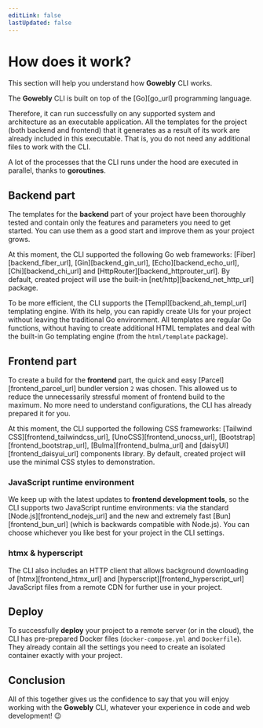 ```yaml
---
editLink: false
lastUpdated: false
---
```


# How does it work?

This section will help you understand how **Gowebly** CLI works.

<!--@include: ../parts/block_want-to-try.md-->

The **Gowebly** CLI is built on top of the [Go][go_url] programming language.

Therefore, it can run successfully on any supported system and architecture as an executable application. All the templates for the project (both backend and frontend) that it generates as a result of its work are already included in this executable. That is, you do not need any additional files to work with the CLI.

A lot of the processes that the CLI runs under the hood are executed in parallel, thanks to **goroutines**.

## Backend part

The templates for the **backend** part of your project have been thoroughly tested and contain only the features and parameters you need to get started. You can use them as a good start and improve them as your project grows.

At this moment, the CLI supported the following Go web frameworks: [Fiber][backend_fiber_url], [Gin][backend_gin_url], [Echo][backend_echo_url], [Chi][backend_chi_url] and [HttpRouter][backend_httprouter_url]. By default, created project will use the built-in [net/http][backend_net_http_url] package.

To be more efficient, the CLI supports the [Templ][backend_ah_templ_url] templating engine. With its help, you can rapidly create UIs for your project without leaving the traditional Go environment. All templates are regular Go functions, without having to create additional HTML templates and deal with the built-in Go templating engine (from the `html/template` package).

## Frontend part

To create a build for the **frontend** part, the quick and easy [Parcel][frontend_parcel_url] bundler version `2` was chosen. This allowed us to reduce the unnecessarily stressful moment of frontend build to the maximum. No more need to understand configurations, the CLI has already prepared it for you.

At this moment, the CLI supported the following CSS frameworks: [Tailwind CSS][frontend_tailwindcss_url], [UnoCSS][frontend_unocss_url], [Bootstrap][frontend_bootstrap_url], [Bulma][frontend_bulma_url] and [daisyUI][frontend_daisyui_url] components library. By default, created project will use the minimal CSS styles to demonstration.

### JavaScript runtime environment

We keep up with the latest updates to **frontend development tools**, so the CLI supports two JavaScript runtime environments: via the standard [Node.js][frontend_nodejs_url] and the new and extremely fast [Bun][frontend_bun_url] (which is backwards compatible with Node.js). You can choose whichever you like best for your project in the CLI settings.

### htmx & hyperscript

The CLI also includes an HTTP client that allows background downloading of [htmx][frontend_htmx_url] and [hyperscript][frontend_hyperscript_url] JavaScript files from a remote CDN for further use in your project.

## Deploy

To successfully **deploy** your project to a remote server (or in the cloud), the CLI has pre-prepared Docker files (`docker-compose.yml` and `Dockerfile`). They already contain all the settings you need to create an isolated container exactly with your project.

## Conclusion

All of this together gives us the confidence to say that you will enjoy working with the **Gowebly** CLI, whatever your experience in code and web development! :wink:

<!--@include: ../parts/links.md-->